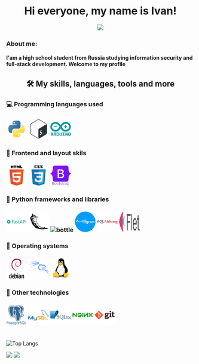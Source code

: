 <h1 align="center">Hi everyone, my name is Ivan!</h1>
<div class="head" align="center">
  <img src="https://media.giphy.com/media/KxbHmvL3MGcctzlfdX/giphy.gif" width=500>
</div>
<h3 align="start">
  About me:
</h3>
<h4 align="start">
   I'am a high school student from Russia studying information security and full-stack development. Welcome to my profile
</h4>

<h2 align='center'>
🛠️ My skills, languages, tools and more
  <br>
</h2>

<h3 align='start'>
  💻 Programming languages ​​used
  <br>
</h3>

<h3 align="start">
  <img src="https://github.com/devicons/devicon/blob/master/icons/python/python-original.svg" title="python"  alt="python" width="55" height="55"/>
  <img src="https://github.com/devicons/devicon/blob/master/icons/bash/bash-original.svg" title="bash"  alt="bash" width="55" height="55"/>
  <img src="https://github.com/devicons/devicon/blob/master/icons/arduino/arduino-original-wordmark.svg" title="arduino"  alt="arduino" width="55" height="55"/>
  <br>
</h3>

<h3 align='start'>
 📱 Frontend and layout skils
  <br>
</h3>

<h3 align="start">
  <img src="https://github.com/devicons/devicon/blob/master/icons/html5/html5-original-wordmark.svg" title="html"  alt="html" width="55" height="55"/>
  <img src="https://github.com/devicons/devicon/blob/master/icons/css3/css3-original-wordmark.svg" title="css"  alt="css" width="55" height="55"/>
  <img src="https://github.com/devicons/devicon/blob/master/icons/bootstrap/bootstrap-original-wordmark.svg" title="bootstrap"  alt="bootstrap" width="55" height="55"/>
  <br>
</h3>

<h3 align='start'>
 🔧 Python frameworks and libraries
  <br>
</h3>

<h3 align="start">
  <img src="https://github.com/devicons/devicon/blob/master/icons/fastapi/fastapi-original-wordmark.svg" title="fastapi"  alt="fastapi" width="55" height="55"/>
  <img src="https://github.com/devicons/devicon/blob/master/icons/flask/flask-original.svg" title="flask"  alt="flask" width="55" height="55"/>
  <img src="https://www.logo.wine/a/logo/Bottle_(web_framework)/Bottle_(web_framework)-Logo.wine.svg" title="bottle"  alt="bottle" width="55" height="55"/>
  <img src="https://github.com/darkfos/darkfos/blob/main/33784865.png" title="aiogram"  alt="aiogram" width="55" height="55"/>
  <img src="https://github.com/devicons/devicon/blob/master/icons/sqlalchemy/sqlalchemy-original-wordmark.svg" title="sqlalhimy"  alt="sqlalhimy" width="55" height="55"/>
  <img src="https://github.com/flet-dev/flet/blob/main/media/logo/flet-logo.svg" title="flet"  alt="flet`  " width="55" height="55"/>
  <br>
</h3>

<h3 align='start'>
 💾 Operating systems
  <br>
</h3>

<h3 align="start">
<img src="https://github.com/devicons/devicon/blob/master/icons/debian/debian-original-wordmark.svg" title="debian"  alt="debian" width="55" height="55"/>
<img src="https://github.com/canaleal/devicon/blob/new-icon-kali-linux/icons/kalilinux/kalilinux-original-wordmark.svg" title="kali"  alt="kali" width="55" height="55"/>
<img src="https://github.com/devicons/devicon/blob/master/icons/linux/linux-original.svg" title="linux"  alt="linux" width="55" height="55"/>
  <br>
</h3>

<h3 align='start'>
📁 Other technologies
  <br>
</h3>

<h3 align="start">
  <img src="https://github.com/devicons/devicon/blob/detaspace/icons/postgresql/postgresql-plain-wordmark.svg" title="postgres"  alt="postgres" width="55" height="55"/>
  <img src="https://github.com/devicons/devicon/blob/master/icons/mysql/mysql-original-wordmark.svg" title="mysql"  alt="mysql" width="55" height="55"/>
  <img src="https://github.com/devicons/devicon/blob/master/icons/sqlite/sqlite-original-wordmark.svg" title="sqlite"  alt="sqlite" width="55" height="55"/>
  <img src="https://github.com/devicons/devicon/blob/master/icons/nginx/nginx-original.svg" title="nginx"  alt="nginx" width="55" height="55"/>
  <img src="https://github.com/devicons/devicon/blob/master/icons/git/git-original-wordmark.svg" title="git"  alt="git" width="55" height="55"/>
  <br><br>
</h3>


![Top Langs](https://github-readme-stats.vercel.app/api/top-langs/?username=kernel-paniccc&layout=compact&theme=vision-friendly-dark)


![](https://github-profile-summary-cards.vercel.app/api/cards/most-commit-language?username=kernel-paniccc&theme=github_dark)
![](https://github-profile-summary-cards.vercel.app/api/cards/repos-per-language?username=kernel-paniccc&theme=github_dark)

